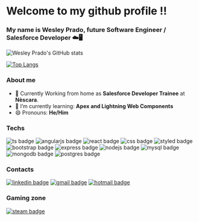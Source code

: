 # Welcome to my github profile !!
### My name is Wesley Prado, future Software Engineer / Salesforce Developer ☁️🖥️

![Wesley Prado's GitHub stats](https://github-readme-stats.vercel.app/api?username=wesley-prado&text_color=f2f2f2&icon_color=f70a81&title_color=ff0080&border_color=ff0080&bg_color=25,160754,540742&show_icons=true&include_all_commits=true)

[![Top Langs](https://github-readme-stats.vercel.app/api/top-langs/?username=wesley-prado&&text_color=f2f2f2&icon_color=f70a81&title_color=ff0080&border_color=ff0080&bg_color=25,160754,540742&card_width=495&langs_count=10)](https://github.com/anuraghazra/github-readme-stats)

### About me
* 🏡 Currently Working from home as __Salesforce Developer Trainee__ at __Nèscara__.
* 🌱 I’m currently learning: __Apex and Lightning Web Components__
* 😄 Pronouns: __He/Him__

### Techs
![ts badge](https://img.shields.io/badge/TypeScript-007ACC?style=for-the-badge&logo=typescript&logoColor=white)
![angularjs badge](https://img.shields.io/badge/AngularJS-E23237?style=for-the-badge&logo=angularjs&logoColor=white)
![react badge](https://img.shields.io/badge/React-20232A?style=for-the-badge&logo=react&logoColor=61DAFB)
![css badge](https://img.shields.io/badge/CSS3-1572B6?style=for-the-badge&logo=css3&logoColor=white)
![styled badge](https://img.shields.io/badge/styled--components-DB7093?style=for-the-badge&logo=styled-components&logoColor=white)
![bootstrap badge](https://img.shields.io/badge/Bootstrap-563D7C?style=for-the-badge&logo=bootstrap&logoColor=white)
![express badge](https://img.shields.io/badge/Express.js-404D59?style=for-the-badge)
![nodejs badge](https://img.shields.io/badge/Node.js-43853D?style=for-the-badge&logo=node.js&logoColor=white)
![mysql badge](https://img.shields.io/badge/MySQL-00000F?style=for-the-badge&logo=mysql&logoColor=white)
![mongodb badge](https://img.shields.io/badge/MongoDB-4EA94B?style=for-the-badge&logo=mongodb&logoColor=white)
![postgres badge](https://img.shields.io/badge/PostgreSQL-316192?style=for-the-badge&logo=postgresql&logoColor=white)

### Contacts

<a href = "https://www.linkedin.com/in/wesley-santana-prado/">![linkedin badge](https://img.shields.io/badge/LinkedIn-0077B5?style=for-the-badge&logo=linkedin&logoColor=white)</a>
<a href = "mailto: wprado_1424@gmail.com">![gmail badge](https://img.shields.io/badge/Gmail-D14836?style=for-the-badge&logo=gmail&logoColor=white)</a>
<a href = "mailto: wesley_1424@hotmail.com">![hotmail badge](https://img.shields.io/badge/Microsoft_Outlook-0078D4?style=for-the-badge&logo=microsoft-outlook&logoColor=white)</a>


### Gaming zone

<a href="https://steamcommunity.com/id/dystopic-blax/">![steam badge](https://img.shields.io/badge/Steam-000000?style=for-the-badge&logo=steam&logoColor=white)</a>
